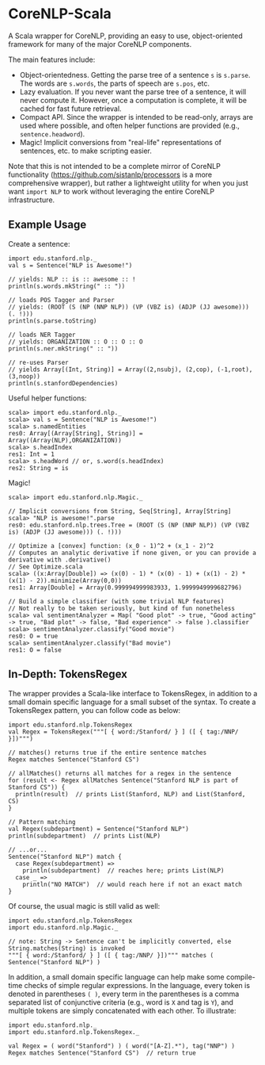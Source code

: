 CoreNLP-Scala
=============

A Scala wrapper for CoreNLP, providing an easy to use, object-oriented
framework for many of the major CoreNLP components.

The main features include:

* Object-orientedness. Getting the parse tree of a sentence `s` is `s.parse`.
  The words are `s.words`, the parts of speech are `s.pos`, etc.
* Lazy evaluation. If you never want the parse tree of a sentence, it will never compute it.
  However, once a computation is complete, it will be cached for fast future retrieval.
* Compact API. Since the wrapper is intended to be read-only, arrays are used where possible,
  and often helper functions are provided (e.g., `sentence.headword`).
* Magic! Implicit conversions from "real-life" representations of sentences, etc. to
  make scripting easier.

Note that this is not intended to be a complete mirror of CoreNLP functionality
(https://github.com/sistanlp/processors is a more comprehensive wrapper), but rather
a lightweight utility for when you just want `import NLP` to work without leveraging
the entire CoreNLP infrastructure.

Example Usage
-------------

Create a sentence:

    import edu.stanford.nlp._
    val s = Sentence("NLP is Awesome!")

    // yields: NLP :: is :: awesome :: !
    println(s.words.mkString(" :: "))

    // loads POS Tagger and Parser
    // yields: (ROOT (S (NP (NNP NLP)) (VP (VBZ is) (ADJP (JJ awesome))) (. !)))
    println(s.parse.toString)

    // loads NER Tagger
    // yields: ORGANIZATION :: O :: O :: O
    println(s.ner.mkString(" :: "))

    // re-uses Parser
    // yields Array[(Int, String)] = Array((2,nsubj), (2,cop), (-1,root), (3,noop))
    println(s.stanfordDependencies)

Useful helper functions:

    scala> import edu.stanford.nlp._
    scala> val s = Sentence("NLP is Awesome!")
    scala> s.namedEntities
    res0: Array[(Array[String], String)] = Array((Array(NLP),ORGANIZATION))
    scala> s.headIndex
    res1: Int = 1
    scala> s.headWord // or, s.word(s.headIndex)
    res2: String = is

Magic!

    scala> import edu.stanford.nlp.Magic._
    
    // Implicit conversions from String, Seq[String], Array[String]
    scala> "NLP is awesome!".parse
    res0: edu.stanford.nlp.trees.Tree = (ROOT (S (NP (NNP NLP)) (VP (VBZ is) (ADJP (JJ awesome))) (. !)))
    
    // Optimize a [convex] function: (x_0 - 1)^2 + (x_1 - 2)^2
    // Computes an analytic derivative if none given, or you can provide a derivative with .derivative()
    // See Optimize.scala
    scala> ((x:Array[Double]) => (x(0) - 1) * (x(0) - 1) + (x(1) - 2) * (x(1) - 2)).minimize(Array(0,0))
    res1: Array[Double] = Array(0.999994999983933, 1.9999949999682796)
    
    // Build a simple classifier (with some trivial NLP features)
    // Not really to be taken seriously, but kind of fun nonetheless
    scala> val sentimentAnalyzer = Map( "Good plot" -> true, "Good acting" -> true, "Bad plot" -> false, "Bad experience" -> false ).classifier
    scala> sentimentAnalyzer.classify("Good movie")
    res0: O = true
    scala> sentimentAnalyzer.classify("Bad movie")
    res1: O = false


In-Depth: TokensRegex
---------------------
The wrapper provides a Scala-like interface to TokensRegex, in addition to
  a small domain specific language for a small subset of the syntax.
To create a TokensRegex pattern, you can follow code as below:

    import edu.stanford.nlp.TokensRegex
    val Regex = TokensRegex("""[ { word:/Stanford/ } ] ([ { tag:/NNP/ }])""")

    // matches() returns true if the entire sentence matches
    Regex matches Sentence("Stanford CS") 

    // allMatches() returns all matches for a regex in the sentence
    for (result <- Regex allMatches Sentence("Stanford NLP is part of Stanford CS")) {
      println(result)  // prints List(Stanford, NLP) and List(Stanford, CS)
    }

    // Pattern matching
    val Regex(subdepartment) = Sentence("Stanford NLP")
    println(subdepartment)  // prints List(NLP)

    // ...or...
    Sentence("Stanford NLP") match {
      case Regex(subdepartment) =>
        println(subdepartment)  // reaches here; prints List(NLP)
      case _ =>
        println("NO MATCH")  // would reach here if not an exact match
    }

Of course, the usual magic is still valid as well:

    import edu.stanford.nlp.TokensRegex
    import edu.stanford.nlp.Magic._
   
    // note: String -> Sentence can't be implicitly converted, else String.matches(String) is invoked
    """[ { word:/Stanford/ } ] ([ { tag:/NNP/ }])""" matches ( Sentence("Stanford NLP") )

In addition, a small domain specific language can help make some compile-time
  checks of simple regular expressions.
In the language, every token is denoted in parentheses `( )`, every term
  in the parentheses is a comma separated list of conjunctive criteria
  (e.g., word is `X` and tag is `Y`), and multiple tokens are simply
  concatenated with each other.
To illustrate:

    import edu.stanford.nlp._
    import edu.stanford.nlp.TokensRegex._
   
    val Regex = ( word("Stanford") ) ( word("[A-Z].*"), tag("NNP") )
    Regex matches Sentence("Stanford CS")  // return true
